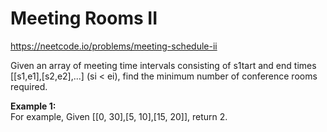 # Meeting Rooms II
https://neetcode.io/problems/meeting-schedule-ii

Given an array of meeting time intervals consisting of s1tart and end times [[s1,e1],[s2,e2],...] (si < ei), find the minimum number of conference rooms required.

<b>Example 1:</b>\
For example, Given [[0, 30],[5, 10],[15, 20]], return 2.